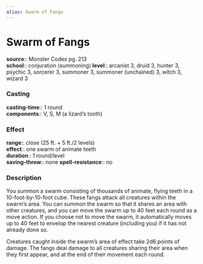 ```yaml
---
alias: Swarm of Fangs
---
```


# Swarm of Fangs 

**source**:: Monster Codex pg. 213  
**school**:: conjuration (summoning)
**level**:: arcanist 3, druid 3, hunter 3, psychic 3, sorcerer 3, summoner 3, summoner (unchained) 3, witch 3, wizard 3

### Casting 

**casting-time**:: 1 round  
**components**:: V, S, M (a lizard’s tooth)

### Effect 

**range**:: close (25 ft. + 5 ft./2 levels)  
**effect**:: one swarm of animate teeth  
**duration**:: 1 round/level  
**saving-throw**:: none
**spell-resistance**:: no

### Description 

You summon a swarm consisting of thousands of animate, flying teeth in a 10-foot-by-10-foot cube. These fangs attack all creatures within the swarm’s area. You can summon the swarm so that it shares an area with other creatures, and you can move the swarm up to 40 feet each round as a move action. If you choose not to move the swarm, it automatically moves up to 40 feet to envelop the nearest creature (including you) if it has not already done so.  
  
Creatures caught inside the swarm’s area of effect take 2d6 points of damage. The fangs deal damage to all creatures sharing their area when they first appear, and at the end of their movement each round.
